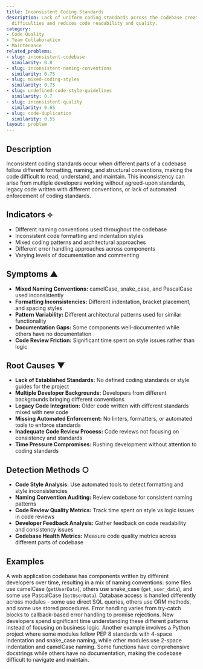 ```yaml
---
title: Inconsistent Coding Standards
description: Lack of uniform coding standards across the codebase creates maintenance
  difficulties and reduces code readability and quality.
category:
- Code Quality
- Team Collaboration
- Maintenance
related_problems:
- slug: inconsistent-codebase
  similarity: 0.8
- slug: inconsistent-naming-conventions
  similarity: 0.75
- slug: mixed-coding-styles
  similarity: 0.75
- slug: undefined-code-style-guidelines
  similarity: 0.7
- slug: inconsistent-quality
  similarity: 0.65
- slug: code-duplication
  similarity: 0.55
layout: problem
---
```


## Description

Inconsistent coding standards occur when different parts of a codebase follow different formatting, naming, and structural conventions, making the code difficult to read, understand, and maintain. This inconsistency can arise from multiple developers working without agreed-upon standards, legacy code written with different conventions, or lack of automated enforcement of coding standards.

## Indicators ⟡

- Different naming conventions used throughout the codebase
- Inconsistent code formatting and indentation styles
- Mixed coding patterns and architectural approaches
- Different error handling approaches across components
- Varying levels of documentation and commenting

## Symptoms ▲

- **Mixed Naming Conventions:** camelCase, snake_case, and PascalCase used inconsistently
- **Formatting Inconsistencies:** Different indentation, bracket placement, and spacing styles
- **Pattern Variability:** Different architectural patterns used for similar functionality
- **Documentation Gaps:** Some components well-documented while others have no documentation
- **Code Review Friction:** Significant time spent on style issues rather than logic

## Root Causes ▼

- **Lack of Established Standards:** No defined coding standards or style guides for the project
- **Multiple Developer Backgrounds:** Developers from different backgrounds bringing different conventions
- **Legacy Code Integration:** Older code written with different standards mixed with new code
- **Missing Automated Enforcement:** No linters, formatters, or automated tools to enforce standards
- **Inadequate Code Review Process:** Code reviews not focusing on consistency and standards
- **Time Pressure Compromises:** Rushing development without attention to coding standards

## Detection Methods ○

- **Code Style Analysis:** Use automated tools to detect formatting and style inconsistencies
- **Naming Convention Auditing:** Review codebase for consistent naming patterns
- **Code Review Quality Metrics:** Track time spent on style vs logic issues in code reviews
- **Developer Feedback Analysis:** Gather feedback on code readability and consistency issues
- **Codebase Health Metrics:** Measure code quality metrics across different parts of codebase

## Examples

A web application codebase has components written by different developers over time, resulting in a mix of naming conventions: some files use camelCase (`getUserData`), others use snake_case (`get_user_data`), and some use PascalCase (`GetUserData`). Database access is handled differently across modules - some use direct SQL queries, others use ORM methods, and some use stored procedures. Error handling varies from try-catch blocks to callback-based error handling to promise rejections. New developers spend significant time understanding these different patterns instead of focusing on business logic. Another example involves a Python project where some modules follow PEP 8 standards with 4-space indentation and snake_case naming, while other modules use 2-space indentation and camelCase naming. Some functions have comprehensive docstrings while others have no documentation, making the codebase difficult to navigate and maintain.